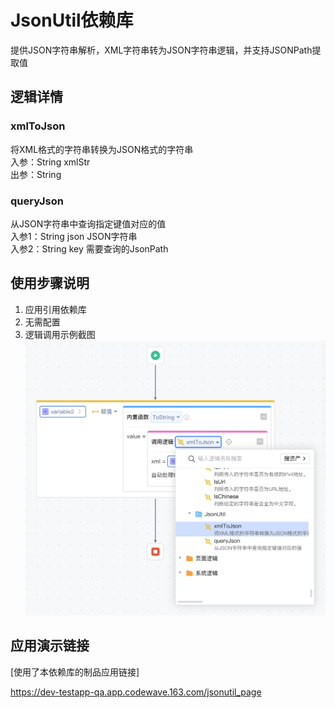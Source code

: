 # JsonUtil依赖库

提供JSON字符串解析，XML字符串转为JSON字符串逻辑，并支持JSONPath提取值

## 逻辑详情

### xmlToJson

将XML格式的字符串转换为JSON格式的字符串  
入参：String xmlStr  
出参：String  

### queryJson

从JSON字符串中查询指定键值对应的值  
入参1：String json JSON字符串  
入参2：String key 需要查询的JsonPath  


## 使用步骤说明

1.  应用引用依赖库
2.  无需配置
3.  逻辑调用示例截图
![img](Screenshot%202024-03-16%20at%2015.45.35.png)


## 应用演示链接

[使用了本依赖库的制品应用链接]

https://dev-testapp-qa.app.codewave.163.com/jsonutil_page 

